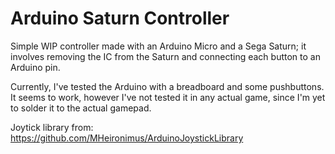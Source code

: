# Arduino Saturn Controller

Simple WIP controller made with an Arduino Micro and a Sega Saturn; it involves removing the IC from the Saturn and connecting each button to an Arduino pin.

Currently, I've tested the Arduino with a breadboard and some pushbuttons. It seems to work, however I've not tested it in any actual game, since I'm yet to solder it to the actual gamepad.

Joytick library from: https://github.com/MHeironimus/ArduinoJoystickLibrary
